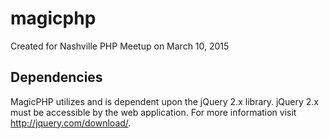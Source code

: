 # magicphp
Created for Nashville PHP Meetup on March 10, 2015

## Dependencies

MagicPHP utilizes and is dependent upon the jQuery 2.x library. jQuery 2.x must be accessible by the web application. For more information visit http://jquery.com/download/.
